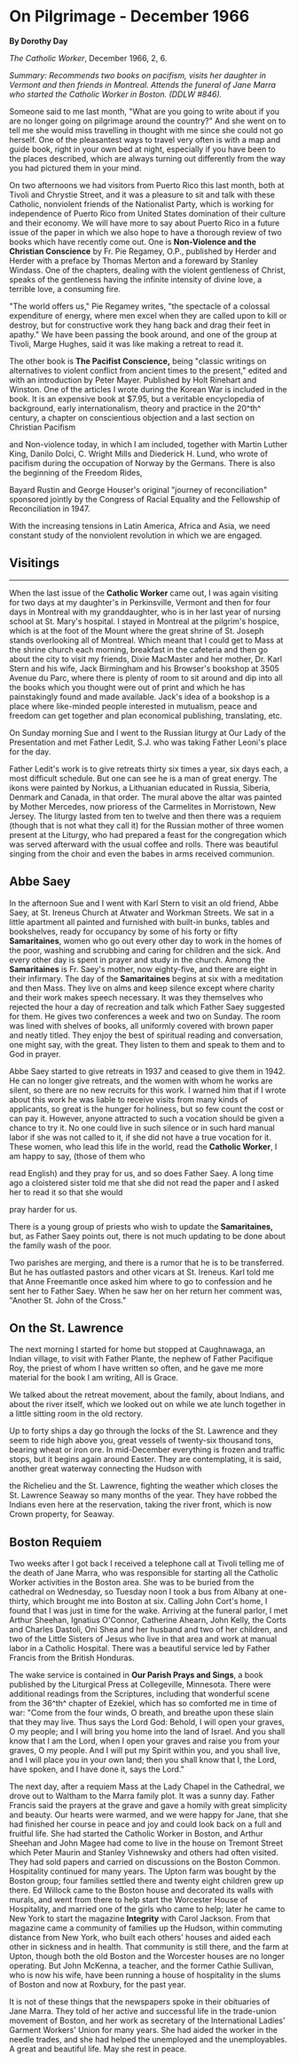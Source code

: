 On Pilgrimage - December 1966
=============================

**By Dorothy Day**

*The Catholic Worker*, December 1966, 2, 6.

*Summary: Recommends two books on pacifism, visits her daughter in
Vermont and then friends in Montreal. Attends the funeral of Jane Marra
who started the Catholic Worker in Boston. (DDLW \#846).*

Someone said to me last month, "What are you going to write about if you
are no longer going on pilgrimage around the country?" And she went on
to tell me she would miss travelling in thought with me since she could
not go herself. One of the pleasantest ways to travel very often is with
a map and guide book, right in your own bed at night, especially if you
have been to the places described, which are always turning out
differently from the way you had pictured them in your mind.

On two afternoons we had visitors from Puerto Rico this last month, both
at Tivoli and Chrystie Street, and it was a pleasure to sit and talk
with these Catholic, nonviolent friends of the Nationalist Party, which
is working for independence of Puerto Rico from United States domination
of their culture and their economy. We will have more to say about
Puerto Rico in a future issue of the paper in which we also hope to have
a thorough review of two books which have recently come out. One is
**Non-Violence and the** **Christian Conscience** by Fr. Pie Regamey,
O.P., published by Herder and Herder with a preface by Thomas Merton and
a foreward by Stanley Windass. One of the chapters, dealing with the
violent gentleness of Christ, speaks of the gentleness having the
infinite intensity of divine love, a terrible love, a consuming fire.

"The world offers us," Pie Regamey writes, "the spectacle of a colossal
expenditure of energy, where men excel when they are called upon to kill
or destroy, but for constructive work they hang back and drag their feet
in apathy." We have been passing the book around, and one of the group
at Tivoli, Marge Hughes, said it was like making a retreat to read it.

The other book is **The Pacifist Conscience,** being "classic writings
on alternatives to violent conflict from ancient times to the present,"
edited and with an introduction by Peter Mayer. Published by Holt
Rinehart and Winston. One of the articles I wrote during the Korean War
is included in the book. It is an expensive book at \$7.95, but a
veritable encyclopedia of background, early internationalism, theory and
practice in the 20^th^ century, a chapter on conscientious objection and
a last section on Christian Pacifism

and Non-violence today, in which I am included, together with Martin
Luther King, Danilo Dolci, C. Wright Mills and Diederick H. Lund, who
wrote of pacifism during the occupation of Norway by the Germans. There
is also the beginning of the Freedom Rides,

Bayard Rustin and George Houser's original "journey of reconciliation"
sponsored jointly by the Congress of Racial Equality and the Fellowship
of Reconciliation in 1947.

With the increasing tensions in Latin America, Africa and Asia, we need
constant study of the nonviolent revolution in which we are engaged.

Visitings
---------

****

When the last issue of the **Catholic Worker** came out, I was again
visiting for two days at my daughter's in Perkinsville, Vermont and then
for four days in Montreal with my granddaughter, who is in her last year
of nursing school at St. Mary's hospital. I stayed in Montreal at the
pilgrim's hospice, which is at the foot of the Mount where the great
shrine of St. Joseph stands overlooking all of Montreal. Which meant
that I could get to Mass at the shrine church each morning, breakfast in
the cafeteria and then go about the city to visit my friends, Dixie
MacMaster and her mother, Dr. Karl Stern and his wife, Jack Birmingham
and his Browser's bookshop at 3505 Avenue du Parc, where there is plenty
of room to sit around and dip into all the books which you thought were
out of print and which he has painstakingly found and made available.
Jack's idea of a bookshop is a place where like-minded people interested
in mutualism, peace and freedom can get together and plan economical
publishing, translating, etc.

On Sunday morning Sue and I went to the Russian liturgy at Our Lady of
the Presentation and met Father Ledit, S.J. who was taking Father
Leoni's place for the day.

Father Ledit's work is to give retreats thirty six times a year, six
days each, a most difficult schedule. But one can see he is a man of
great energy. The ikons were painted by Norkus, a Lithuanian educated in
Russia, Siberia, Denmark and Canada, in that order. The mural above the
altar was painted by Mother Mercedes, now prioress of the Carmelites in
Morristown, New Jersey. The liturgy lasted from ten to twelve and then
there was a requiem (though that is not what they call it) for the
Russian mother of three women present at the Liturgy, who had prepared a
feast for the congregation which was served afterward with the usual
coffee and rolls. There was beautiful singing from the choir and even
the babes in arms received communion.

Abbe Saey
---------

In the afternoon Sue and I went with Karl Stern to visit an old friend,
Abbe Saey, at St. Ireneus Church at Atwater and Workman Streets. We sat
in a little apartment all painted and furnished with built-in bunks,
tables and bookshelves, ready for occupancy by some of his forty or
fifty **Samaritaines**, women who go out every other day to work in the
homes of the poor, washing and scrubbing and caring for children and the
sick. And every other day is spent in prayer and study in the church.
Among the **Samaritaines** is Fr. Saey's mother, now eighty-five, and
there are eight in their infirmary. The day of the **Samaritaines**
begins at six with a meditation and then Mass. They live on alms and
keep silence except where charity and their work makes speech necessary.
It was they themselves who rejected the hour a day of recreation and
talk which Father Saey suggested for them. He gives two conferences a
week and two on Sunday. The room was lined with shelves of books, all
uniformly covered with brown paper and neatly titled. They enjoy the
best of spiritual reading and conversation, one might say, with the
great. They listen to them and speak to them and to God in prayer.

Abbe Saey started to give retreats in 1937 and ceased to give them in
1942. He can no longer give retreats, and the women with whom he works
are silent, so there are no new recruits for this work. I warned him
that if I wrote about this work he was liable to receive visits from
many kinds of applicants, so great is the hunger for holiness, but so
few count the cost or can pay it. However, anyone attracted to such a
vocation should be given a chance to try it. No one could live in such
silence or in such hard manual labor if she was not called to it, if she
did not have a true vocation for it. These women, who lead this life in
the world, read the **Catholic Worker**, I am happy to say, (those of
them who

read English) and they pray for us, and so does Father Saey. A long time
ago a cloistered sister told me that she did not read the paper and I
asked her to read it so that she would

pray harder for us.

There is a young group of priests who wish to update the
**Samaritaines,** but, as Father Saey points out, there is not much
updating to be done about the family wash of the poor.

Two parishes are merging, and there is a rumor that he is to be
transferred. But he has outlasted pastors and other vicars at St.
Ireneus. Karl told me that Anne Freemantle once asked him where to go to
confession and he sent her to Father Saey. When he saw her on her return
her comment was, "Another St. John of the Cross."

On the St. Lawrence
-------------------

The next morning I started for home but stopped at Caughnawaga, an
Indian village, to visit with Father Plante, the nephew of Father
Pacifique Roy, the priest of whom I have written so often, and he gave
me more material for the book I am writing, All is Grace.

We talked about the retreat movement, about the family, about Indians,
and about the river itself, which we looked out on while we ate lunch
together in a little sitting room in the old rectory.

Up to forty ships a day go through the locks of the St. Lawrence and
they seem to ride high above you, great vessels of twenty-six thousand
tons, bearing wheat or iron ore. In mid-December everything is frozen
and traffic stops, but it begins again around Easter. They are
contemplating, it is said, another great waterway connecting the Hudson
with

the Richelieu and the St. Lawrence, fighting the weather which closes
the St. Lawrence Seaway so many months of the year. They have robbed the
Indians even here at the reservation, taking the river front, which is
now Crown property, for Seaway.

Boston Requiem
--------------

Two weeks after I got back I received a telephone call at Tivoli telling
me of the death of Jane Marra, who was responsible for starting all the
Catholic Worker activities in the Boston area. She was to be buried from
the cathedral on Wednesday, so Tuesday noon I took a bus from Albany at
one-thirty, which brought me into Boston at six. Calling John Cort's
home, I found that I was just in time for the wake. Arriving at the
funeral parlor, I met Arthur Sheehan, Ignatius O'Connor, Catherine
Ahearn, John Kelly, the Corts and Charles Dastoli, Oni Shea and her
husband and two of her children, and two of the Little Sisters of Jesus
who live in that area and work at manual labor in a Catholic Hospital.
There was a beautiful service led by Father Francis from the British
Honduras.

The wake service is contained in **Our Parish Prays and Sings**, a book
published by the Liturgical Press at Collegeville, Minnesota. There were
additional readings from the Scriptures, including that wonderful scene
from the 36^th^ chapter of Ezekiel, which has so comforted me in time of
war: "Come from the four winds, O breath, and breathe upon these slain
that they may live. Thus says the Lord God: Behold, I will open your
graves, O my people; and I will bring you home into the land of Israel.
And you shall know that I am the Lord, when I open your graves and raise
you from your graves, O my people. And I will put my Spirit within you,
and you shall live, and I will place you in your own land; then you
shall know that I, the Lord, have spoken, and I have done it, says the
Lord."

The next day, after a requiem Mass at the Lady Chapel in the Cathedral,
we drove out to Waltham to the Marra family plot. It was a sunny day.
Father Francis said the prayers at the grave and gave a homily with
great simplicity and beauty. Our hearts were warmed, and we were happy
for Jane, that she had finished her course in peace and joy and could
look back on a full and fruitful life. She had started the Catholic
Worker in Boston, and Arthur Sheehan and John Magee had come to live in
the house on Tremont Street which Peter Maurin and Stanley Vishnewsky
and others had often visited. They had sold papers and carried on
discussions on the Boston Common. Hospitality continued for many years.
The Upton farm was bought by the Boston group; four families settled
there and twenty eight children grew up there. Ed Willock came to the
Boston house and decorated its walls with murals, and went from there to
help start the Worcester House of Hospitality, and married one of the
girls who came to help; later he came to New York to start the magazine
**Integrity** with Carol Jackson. From that magazine came a community of
families up the Hudson, within commuting distance from New York, who
built each others' houses and aided each other in sickness and in
health. That community is still there, and the farm at Upton, though
both the old Boston and the Worcester houses are no longer operating.
But John McKenna, a teacher, and the former Cathie Sullivan, who is now
his wife, have been running a house of hospitality in the slums of
Boston and now at Roxbury, for the past year.

It is not of these things that the newspapers spoke in their obituaries
of Jane Marra. They told of her active and successful life in the
trade-union movement of Boston, and her work as secretary of the
International Ladies' Garment Workers' Union for many years. She had
aided the worker in the needle trades, and she had helped the unemployed
and the unemployables. A great and beautiful life. May she rest in
peace.
